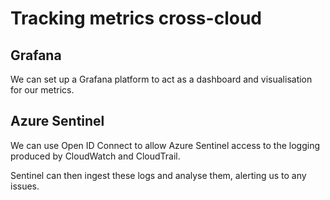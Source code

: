 # Tracking metrics cross-cloud

## Grafana

We can set up a Grafana platform to act as a dashboard and visualisation for our metrics. 

## Azure Sentinel

We can use Open ID Connect to allow Azure Sentinel access to the logging produced by CloudWatch and CloudTrail.

Sentinel can then ingest these logs and analyse them, alerting us to any issues.